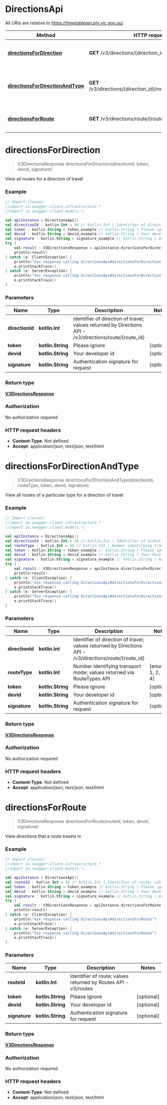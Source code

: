 # DirectionsApi

All URIs are relative to *https://timetableapi.ptv.vic.gov.au/*

Method | HTTP request | Description
------------- | ------------- | -------------
[**directionsForDirection**](DirectionsApi.md#directionsForDirection) | **GET** /v3/directions/{direction_id} | View all routes for a direction of travel
[**directionsForDirectionAndType**](DirectionsApi.md#directionsForDirectionAndType) | **GET** /v3/directions/{direction_id}/route_type/{route_type} | View all routes of a particular type for a direction of travel
[**directionsForRoute**](DirectionsApi.md#directionsForRoute) | **GET** /v3/directions/route/{route_id} | View directions that a route travels in

<a name="directionsForDirection"></a>
# **directionsForDirection**
> V3DirectionsResponse directionsForDirection(directionId, token, devid, signature)

View all routes for a direction of travel

### Example
```kotlin
// Import classes:
//import io.swagger.client.infrastructure.*
//import io.swagger.client.models.*;

val apiInstance = DirectionsApi()
val directionId : kotlin.Int = 56 // kotlin.Int | Identifier of direction of travel; values returned by Directions API - /v3/directions/route/{route_id}
val token : kotlin.String = token_example // kotlin.String | Please ignore
val devid : kotlin.String = devid_example // kotlin.String | Your developer id
val signature : kotlin.String = signature_example // kotlin.String | Authentication signature for request
try {
    val result : V3DirectionsResponse = apiInstance.directionsForDirection(directionId, token, devid, signature)
    println(result)
} catch (e: ClientException) {
    println("4xx response calling DirectionsApi#directionsForDirection")
    e.printStackTrace()
} catch (e: ServerException) {
    println("5xx response calling DirectionsApi#directionsForDirection")
    e.printStackTrace()
}
```

### Parameters

Name | Type | Description  | Notes
------------- | ------------- | ------------- | -------------
 **directionId** | **kotlin.Int**| Identifier of direction of travel; values returned by Directions API - /v3/directions/route/{route_id} |
 **token** | **kotlin.String**| Please ignore | [optional]
 **devid** | **kotlin.String**| Your developer id | [optional]
 **signature** | **kotlin.String**| Authentication signature for request | [optional]

### Return type

[**V3DirectionsResponse**](V3DirectionsResponse.md)

### Authorization

No authorization required

### HTTP request headers

 - **Content-Type**: Not defined
 - **Accept**: application/json, text/json, text/html

<a name="directionsForDirectionAndType"></a>
# **directionsForDirectionAndType**
> V3DirectionsResponse directionsForDirectionAndType(directionId, routeType, token, devid, signature)

View all routes of a particular type for a direction of travel

### Example
```kotlin
// Import classes:
//import io.swagger.client.infrastructure.*
//import io.swagger.client.models.*;

val apiInstance = DirectionsApi()
val directionId : kotlin.Int = 56 // kotlin.Int | Identifier of direction of travel; values returned by Directions API - /v3/directions/route/{route_id}
val routeType : kotlin.Int = 56 // kotlin.Int | Number identifying transport mode; values returned via RouteTypes API
val token : kotlin.String = token_example // kotlin.String | Please ignore
val devid : kotlin.String = devid_example // kotlin.String | Your developer id
val signature : kotlin.String = signature_example // kotlin.String | Authentication signature for request
try {
    val result : V3DirectionsResponse = apiInstance.directionsForDirectionAndType(directionId, routeType, token, devid, signature)
    println(result)
} catch (e: ClientException) {
    println("4xx response calling DirectionsApi#directionsForDirectionAndType")
    e.printStackTrace()
} catch (e: ServerException) {
    println("5xx response calling DirectionsApi#directionsForDirectionAndType")
    e.printStackTrace()
}
```

### Parameters

Name | Type | Description  | Notes
------------- | ------------- | ------------- | -------------
 **directionId** | **kotlin.Int**| Identifier of direction of travel; values returned by Directions API - /v3/directions/route/{route_id} |
 **routeType** | **kotlin.Int**| Number identifying transport mode; values returned via RouteTypes API | [enum: 0, 1, 2, 3, 4]
 **token** | **kotlin.String**| Please ignore | [optional]
 **devid** | **kotlin.String**| Your developer id | [optional]
 **signature** | **kotlin.String**| Authentication signature for request | [optional]

### Return type

[**V3DirectionsResponse**](V3DirectionsResponse.md)

### Authorization

No authorization required

### HTTP request headers

 - **Content-Type**: Not defined
 - **Accept**: application/json, text/json, text/html

<a name="directionsForRoute"></a>
# **directionsForRoute**
> V3DirectionsResponse directionsForRoute(routeId, token, devid, signature)

View directions that a route travels in

### Example
```kotlin
// Import classes:
//import io.swagger.client.infrastructure.*
//import io.swagger.client.models.*;

val apiInstance = DirectionsApi()
val routeId : kotlin.Int = 56 // kotlin.Int | Identifier of route; values returned by Routes API - v3/routes
val token : kotlin.String = token_example // kotlin.String | Please ignore
val devid : kotlin.String = devid_example // kotlin.String | Your developer id
val signature : kotlin.String = signature_example // kotlin.String | Authentication signature for request
try {
    val result : V3DirectionsResponse = apiInstance.directionsForRoute(routeId, token, devid, signature)
    println(result)
} catch (e: ClientException) {
    println("4xx response calling DirectionsApi#directionsForRoute")
    e.printStackTrace()
} catch (e: ServerException) {
    println("5xx response calling DirectionsApi#directionsForRoute")
    e.printStackTrace()
}
```

### Parameters

Name | Type | Description  | Notes
------------- | ------------- | ------------- | -------------
 **routeId** | **kotlin.Int**| Identifier of route; values returned by Routes API - v3/routes |
 **token** | **kotlin.String**| Please ignore | [optional]
 **devid** | **kotlin.String**| Your developer id | [optional]
 **signature** | **kotlin.String**| Authentication signature for request | [optional]

### Return type

[**V3DirectionsResponse**](V3DirectionsResponse.md)

### Authorization

No authorization required

### HTTP request headers

 - **Content-Type**: Not defined
 - **Accept**: application/json, text/json, text/html

